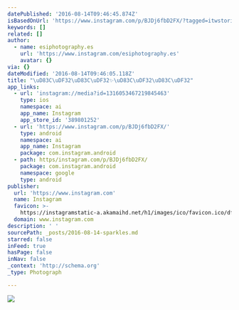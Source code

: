 ```yaml
---
datePublished: '2016-08-14T09:46:45.874Z'
isBasedOnUrl: 'https://www.instagram.com/p/BJDj6fbD2FX/?tagged=itwstories'
keywords: []
related: []
author:
  - name: esiphotography.es
    url: 'https://www.instagram.com/esiphotography.es'
    avatar: {}
via: {}
dateModified: '2016-08-14T09:46:05.118Z'
title: "\uD83C\uDF32\uD83C\uDF32✨\uD83C\uDF32\uD83C\uDF32"
app_links:
  - url: 'instagram://media?id=1316053467219845463'
    type: ios
    namespace: ai
    app_name: Instagram
    app_store_id: '389801252'
  - url: 'https://www.instagram.com/p/BJDj6fbD2FX/'
    type: android
    namespace: ai
    app_name: Instagram
    package: com.instagram.android
  - path: https/instagram.com/p/BJDj6fbD2FX/
    package: com.instagram.android
    namespace: google
    type: android
publisher:
  url: 'https://www.instagram.com'
  name: Instagram
  favicon: >-
    https://instagramstatic-a.akamaihd.net/h1/images/ico/favicon.ico/dfa85bb1fd63.ico
  domain: www.instagram.com
description: ' '
sourcePath: _posts/2016-08-14-sparkles.md
starred: false
inFeed: true
hasPage: false
inNav: false
_context: 'http://schema.org'
_type: Photograph

---
```

![ ](https://imgflo.herokuapp.com/graph/vahj1ThiexotieMo/50d11cfb27caf1681a3ef2620c6bf382/croprotate.jpg?cropheight=449&cropwidth=640&degrees=0&input=https%3A%2F%2Fscontent.cdninstagram.com%2Ft51.2885-15%2Fs640x640%2Fsh0.08%2Fe35%2F13703105_1083572275029973_496231684_n.jpg%3Fig_cache_key%3DMTMxNjA1MzQ2NzIxOTg0NTQ2Mw%253D%253D.2&x=0&y=96)